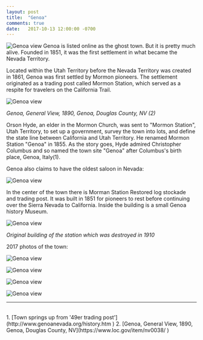 ```yaml
---
layout: post
title:  "Genoa"
comments: true
date:   2017-10-13 12:00:00 -0700
---
```


![Genoa view][genoa1]
Genoa is listed online as the ghost town. But it is pretty much alive. Founded in 1851, it was the first settlement in what became the Nevada Territory.

Located within the Utah Territory before the Nevada Territory was created in 1861, Genoa was first settled by Mormon pioneers. The settlement originated as a trading post called Mormon Station, which served as a respite for travelers on the California Trail.

![Genoa view][genoa_old2]

<i>Genoa, General View, 1890, Genoa, Douglas County, NV (2)</i>

Orson Hyde, an elder in the Mormon Church, was sent to "Mormon Station", Utah Territory, to set up a government, survey the town into lots, and define the state line between California and Utah Territory. He renamed Mormon Station "Genoa" in 1855. As the story goes, Hyde admired Christopher Columbus and so named the town site "Genoa" after Columbus's birth place, Genoa, Italy(1).

Genoa also claims to have the oldest saloon in Nevada:

![Genoa view][genoa2]

In the center of the town there is Morman Station Restored log stockade and trading post. It was built in 1851 for pioneers to rest before continuing over the Sierra Nevada to California.  Inside the building is a small Genoa history Museum.

![Genoa view][genoa_old1]

<i>Original building of the station which was destroyed in 1910</i>

2017 photos of the town:

![Genoa view][genoa3]

![Genoa view][genoa4]

![Genoa view][genoa5]

![Genoa view][genoa6]
<br>

***
<br>
1. [Town springs up from '49er trading post'](http://www.genoanevada.org/history.htm )
2. [Genoa, General View, 1890, Genoa, Douglas County, NV](https://www.loc.gov/item/nv0038/ )

[genoa1]: {{site.url}}/assets/img/13102017-Genoa/13102017-genoa5.jpg "Genoa Main street view"
[genoa2]: {{site.url}}/assets/img/13102017-Genoa/13102017-genoa4.jpg "Genoa Main street view"
[genoa3]: {{site.url}}/assets/img/13102017-Genoa/13102017-genoa1.jpg "Genoa Main street view"
[genoa4]: {{site.url}}/assets/img/13102017-Genoa/13102017-genoa2.jpg "Genoa Main street view"
[genoa5]: {{site.url}}/assets/img/13102017-Genoa/13102017-genoa3.jpg "Genoa Main street view"
[genoa6]: {{site.url}}/assets/img/13102017-Genoa/13102017-genoa6.jpg "Genoa Main street view"


[genoa_old2]: {{site.url}}/assets/img/13102017-Genoa/13102017-genoa_old2.jpg "Old view"
[genoa_old1]: {{site.url}}/assets/img/13102017-Genoa/13102017-genoa_old1.jpg "Mormon station old buiding"